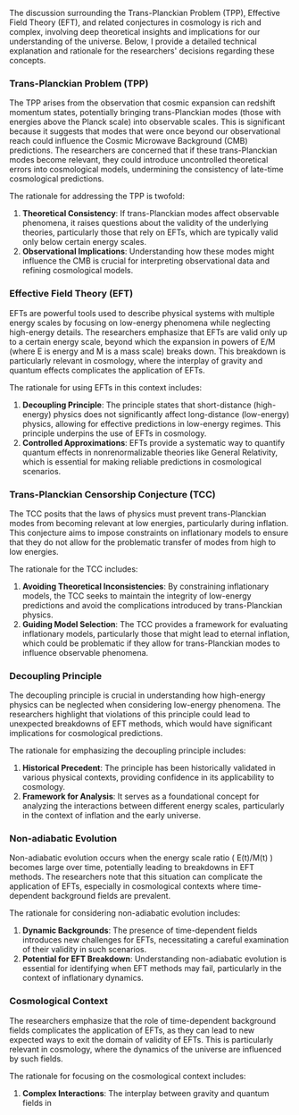 The discussion surrounding the Trans-Planckian Problem (TPP), Effective Field Theory (EFT), and related conjectures in cosmology is rich and complex, involving deep theoretical insights and implications for our understanding of the universe. Below, I provide a detailed technical explanation and rationale for the researchers' decisions regarding these concepts.

### Trans-Planckian Problem (TPP)

The TPP arises from the observation that cosmic expansion can redshift momentum states, potentially bringing trans-Planckian modes (those with energies above the Planck scale) into observable scales. This is significant because it suggests that modes that were once beyond our observational reach could influence the Cosmic Microwave Background (CMB) predictions. The researchers are concerned that if these trans-Planckian modes become relevant, they could introduce uncontrolled theoretical errors into cosmological models, undermining the consistency of late-time cosmological predictions.

The rationale for addressing the TPP is twofold:
1. **Theoretical Consistency**: If trans-Planckian modes affect observable phenomena, it raises questions about the validity of the underlying theories, particularly those that rely on EFTs, which are typically valid only below certain energy scales.
2. **Observational Implications**: Understanding how these modes might influence the CMB is crucial for interpreting observational data and refining cosmological models.

### Effective Field Theory (EFT)

EFTs are powerful tools used to describe physical systems with multiple energy scales by focusing on low-energy phenomena while neglecting high-energy details. The researchers emphasize that EFTs are valid only up to a certain energy scale, beyond which the expansion in powers of E/M (where E is energy and M is a mass scale) breaks down. This breakdown is particularly relevant in cosmology, where the interplay of gravity and quantum effects complicates the application of EFTs.

The rationale for using EFTs in this context includes:
1. **Decoupling Principle**: The principle states that short-distance (high-energy) physics does not significantly affect long-distance (low-energy) physics, allowing for effective predictions in low-energy regimes. This principle underpins the use of EFTs in cosmology.
2. **Controlled Approximations**: EFTs provide a systematic way to quantify quantum effects in nonrenormalizable theories like General Relativity, which is essential for making reliable predictions in cosmological scenarios.

### Trans-Planckian Censorship Conjecture (TCC)

The TCC posits that the laws of physics must prevent trans-Planckian modes from becoming relevant at low energies, particularly during inflation. This conjecture aims to impose constraints on inflationary models to ensure that they do not allow for the problematic transfer of modes from high to low energies.

The rationale for the TCC includes:
1. **Avoiding Theoretical Inconsistencies**: By constraining inflationary models, the TCC seeks to maintain the integrity of low-energy predictions and avoid the complications introduced by trans-Planckian physics.
2. **Guiding Model Selection**: The TCC provides a framework for evaluating inflationary models, particularly those that might lead to eternal inflation, which could be problematic if they allow for trans-Planckian modes to influence observable phenomena.

### Decoupling Principle

The decoupling principle is crucial in understanding how high-energy physics can be neglected when considering low-energy phenomena. The researchers highlight that violations of this principle could lead to unexpected breakdowns of EFT methods, which would have significant implications for cosmological predictions.

The rationale for emphasizing the decoupling principle includes:
1. **Historical Precedent**: The principle has been historically validated in various physical contexts, providing confidence in its applicability to cosmology.
2. **Framework for Analysis**: It serves as a foundational concept for analyzing the interactions between different energy scales, particularly in the context of inflation and the early universe.

### Non-adiabatic Evolution

Non-adiabatic evolution occurs when the energy scale ratio \( E(t)/M(t) \) becomes large over time, potentially leading to breakdowns in EFT methods. The researchers note that this situation can complicate the application of EFTs, especially in cosmological contexts where time-dependent background fields are prevalent.

The rationale for considering non-adiabatic evolution includes:
1. **Dynamic Backgrounds**: The presence of time-dependent fields introduces new challenges for EFTs, necessitating a careful examination of their validity in such scenarios.
2. **Potential for EFT Breakdown**: Understanding non-adiabatic evolution is essential for identifying when EFT methods may fail, particularly in the context of inflationary dynamics.

### Cosmological Context

The researchers emphasize that the role of time-dependent background fields complicates the application of EFTs, as they can lead to new expected ways to exit the domain of validity of EFTs. This is particularly relevant in cosmology, where the dynamics of the universe are influenced by such fields.

The rationale for focusing on the cosmological context includes:
1. **Complex Interactions**: The interplay between gravity and quantum fields in